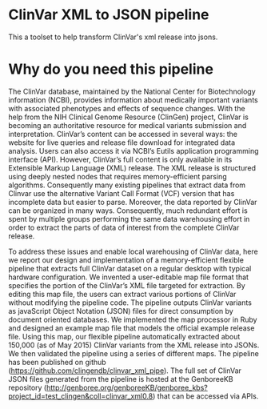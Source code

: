 # ClinVar XML to JSON pipelineThis a toolset to help transform ClinVar's xml release into jsons.# Why do you need this pipelineThe ClinVar database, maintained by the National Center for Biotechnology information (NCBI), provides information about medically important variants with associated phenotypes and effects of sequence changes. With the help from the NIH Clinical Genome Resource (ClinGen) project, ClinVar is becoming an authoritative resource for medical variants submission and interpretation. ClinVar’s content can be accessed in several ways: the website for live queries and release file download for integrated data analysis. Users can also access it via NCBI’s Eutils application programming interface (API). However, ClinVar’s full content is only available in its Extensible Markup Language (XML) release. The XML release is structured using deeply nested nodes that requires memory-efficient parsing algorithms. Consequently many existing pipelines that extract data from Clinvar use the alternative Variant Call Format (VCF) version that has incomplete data but easier to parse. Moreover, the data reported by ClinVar can be organized in many ways. Consequently, much redundant effort is spent by multiple groups performing the same data warehousing effort in order to extract the parts of data of interest from the complete ClinVar release.  To address these issues and enable local warehousing of ClinVar data, here we report our design and implementation of a memory-efficient flexible pipeline that extracts full ClinVar dataset on a regular desktop with typical hardware configuration. We invented a user-editable map file format that specifies the portion of the ClinVar’s XML file targeted for extraction. By editing this map file, the users can extract various portions of ClinVar without modifying the pipeline code. The pipeline outputs ClinVar variants as javaScript Object Notation (JSON) files for direct consumption by document oriented databases. We implemented the map processor in Ruby and designed an example map file that models the official example release file. Using this map, our flexible pipeline automatically extracted about 150,000 (as of May 2015) ClinVar variants from the XML release into JSONs.  We then validated the pipeline using a series of different maps. The pipeline has been published on github (https://github.com/clingendb/clinvar_xml_pipe). The full set of ClinVar JSON files generated from the pipeline is hosted at the GenboreeKB repository (http://genboree.org/genboreeKB/genboree_kbs?project_id=test_clingen&coll=clinvar_xml0.8) that can be accessed via APIs.
